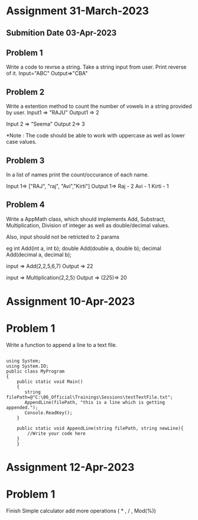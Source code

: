 # Assignment 31-March-2023
## Submition Date 03-Apr-2023

## Problem 1
Write a code to revrse a string. Take a string input from user. Print reverse of it.
Input="ABC"
Output=>"CBA"

## Problem 2
Write a extention method to count the number of vowels in a string provided by user.
Input1 => "RAJU"
Output1 => 2

Input 2 => "Seema"
Output 2=> 3

*Note : The code should be able to work with uppercase as well as lower case values.

## Problem 3
In a list of names print the count/occurance of each name.

Input 1=> ["RAJ", "raj", "Avi","Kirti"]
Output 1=> 
Raj - 2
Avi - 1
Kirti - 1

## Problem 4
Write a AppMath class, which should implements Add, Substract, Multiplication, Division
of integer as well as double/decimal values.

Also, input should not be retricted to 2 params

eg int Add(int a, int b);
double Add(double a, double b);
decimal Add(decimal a, decimal b);

input => Add(2,2,5,6,7)
Output => 22

input => Multiplication(2,2,5)
Output => (2*2*5)=> 20

# Assignment 10-Apr-2023
# Problem 1
Write a function to append a line to a text file.

<pre><code class='language-cs'>
using System;
using System.IO;
public class MyProgram
{
    public static void Main()
    {
       string filePath=@"C:\06_Official\Trainings\Sessions\testTextFile.txt";
       AppendLine(filePath, "this is a line which is getting appended.");
       Console.ReadKey();
    }

    public static void AppendLine(string filePath, string newLine){
        //Write your code here
    }
    }
</code></pre>


# Assignment 12-Apr-2023
# Problem 1

Finish Simple calculator add more operations ( * , / , Mod(%))
